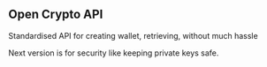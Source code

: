 ## Open Crypto API

Standardised API for creating wallet, retrieving, without much hassle 

Next version is for security like keeping private keys safe.


